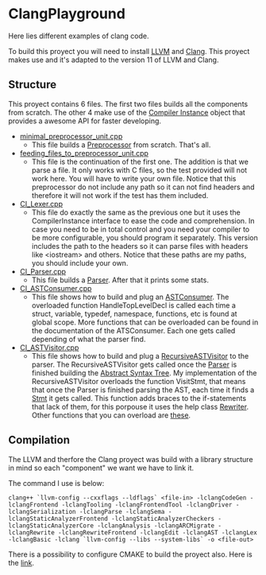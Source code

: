 # ClangPlayground
Here lies different examples of clang code.

To build this proyect you will need to install [LLVM](https://llvm.org/docs/GettingStarted.html#getting-the-source-code-and-building-llvm) and [Clang](https://clang.llvm.org/get_started.html). 
This proyect makes use and it's adapted to the version 11 of LLVM and Clang.

## Structure
This proyect contains 6 files. The first two files builds all the components from scratch. The other 4 make use of the [Compiler Instance](https://clang.llvm.org/doxygen/classclang_1_1CompilerInstance.html) object that provides a awesome API for faster
developing.

* [minimal_preprocessor_unit.cpp](https://github.com/roberteg16/ClangPlayground/blob/master/minimal_preprocessor_unit.cpp)
  * This file builds a [Preprocessor](https://clang.llvm.org/doxygen/classclang_1_1Preprocessor.html) from scratch. That's all.
* [feeding_files_to_preprocessor_unit.cpp](https://github.com/roberteg16/ClangPlayground/blob/master/feeding_files_to_preprocessor_unit.cpp)
  * This file is the continuation of the first one. The addition is that we parse a file. It only works with C files, so the test provided will not work here. You will have to write your own file. Notice that
  this preprocessor do not include any path so it can not find headers and therefore it will not work if the test has them included.
* [CI_Lexer.cpp](https://github.com/roberteg16/ClangPlayground/blob/master/CI_Lexer.cpp)
  * This file do exactly the same as the previous one but it uses the CompilerInstance interface to ease the code and comprehension. In case you need to be in total control and you need your compiler to be more configurable, 
  you should program it separately. This version includes the path to the headers so it can parse files with headers like \<iostream\> and others. Notice that these paths are my paths, you should include your own.
* [CI_Parser.cpp](https://github.com/roberteg16/ClangPlayground/blob/master/CI_Parser.cpp)
  * This file builds a [Parser](https://clang.llvm.org/doxygen/classclang_1_1Parser.html). After that it prints some stats.
* [CI_ASTConsumer.cpp](https://github.com/roberteg16/ClangPlayground/blob/master/CI_ASTConsumer.cpp)
  * This file shows how to build and plug an [ASTConsumer](https://clang.llvm.org/doxygen/classclang_1_1ASTConsumer.html). The overloaded function HandleTopLevelDecl is called each time a struct, variable, typedef, namespace, functions, etc is found at global scope.
  More functions that can be overloaded can be found in the documentation of the ATSConsumer. Each one gets called depending of what the parser find.
* [CI_ASTVisitor.cpp](https://github.com/roberteg16/ClangPlayground/blob/master/CI_ASTVisitor.cpp)
  * This file shows how to build and plug a [RecursiveASTVisitor](https://clang.llvm.org/doxygen/classclang_1_1RecursiveASTVisitor.html) to the parser. The RecursiveASTVisitor gets called once the [Parser](https://en.wikipedia.org/wiki/Parsing#Parser) is finished building the [Abstract Syntax Tree](https://en.wikipedia.org/wiki/Abstract_syntax_tree). 
  My implementation of the RecursiveASTVisitor overloads the function VisitStmt, that means that once the Parser is finished parsing the AST, each time it finds a [Stmt](https://clang.llvm.org/doxygen/classclang_1_1Stmt.html) it gets called. 
  This function adds braces to the if-statements that lack of them, for this porpouse it uses the help class [Rewriter](https://clang.llvm.org/doxygen/classclang_1_1Rewriter.html). 
  Other functions that you can overload are [these](https://clang.llvm.org/doxygen/classclang_1_1ASTDeclReader.html).
  
## Compilation
The LLVM and therfore the Clang proyect was build with a library structure in mind so each "component" we want we have to link it.

The command I use is below:
```
clang++ `llvm-config --cxxflags --ldflags` <file-in> -lclangCodeGen -lclangFrontend -lclangTooling -lclangFrontendTool -lclangDriver -lclangSerialization -lclangParse -lclangSema -lclangStaticAnalyzerFrontend -lclangStaticAnalyzerCheckers -lclangStaticAnalyzerCore -lclangAnalysis -lclangARCMigrate -lclangRewrite -lclangRewriteFrontend -lclangEdit -lclangAST -lclangLex -lclangBasic -lclang `llvm-config --libs --system-libs` -o <file-out>
```

There is a possibility to configure CMAKE to build the proyect also. Here is the [link](https://llvm.org/docs/CMake.html).
  
